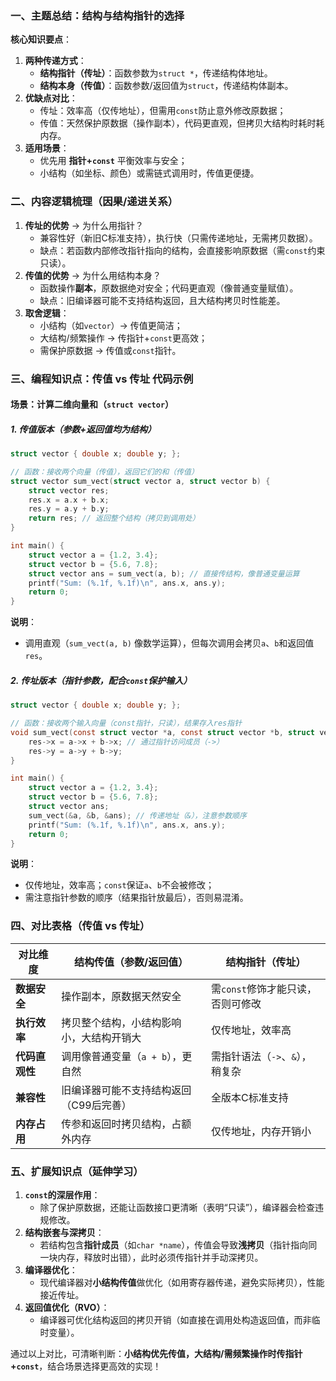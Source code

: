 ### 一、主题总结：结构与结构指针的选择  
**核心知识要点**：  
1. **两种传递方式**：  
   - **结构指针（传址）**：函数参数为`struct *`，传递结构体地址。  
   - **结构本身（传值）**：函数参数/返回值为`struct`，传递结构体副本。  
2. **优缺点对比**：  
   - 传址：效率高（仅传地址），但需用`const`防止意外修改原数据；  
   - 传值：天然保护原数据（操作副本），代码更直观，但拷贝大结构时耗时耗内存。  
3. **适用场景**：  
   - 优先用 **指针+`const`** 平衡效率与安全；  
   - 小结构（如坐标、颜色）或需链式调用时，传值更便捷。  


### 二、内容逻辑梳理（因果/递进关系）  
1. **传址的优势** → 为什么用指针？  
   - 兼容性好（新旧C标准支持），执行快（只需传递地址，无需拷贝数据）。  
   - 缺点：若函数内部修改指针指向的结构，会直接影响原数据（需`const`约束只读）。  
2. **传值的优势** → 为什么用结构本身？  
   - 函数操作**副本**，原数据绝对安全；代码更直观（像普通变量赋值）。  
   - 缺点：旧编译器可能不支持结构返回，且大结构拷贝时性能差。  
3. **取舍逻辑**：  
   - 小结构（如`vector`）→ 传值更简洁；  
   - 大结构/频繁操作 → 传指针+`const`更高效；  
   - 需保护原数据 → 传值或`const`指针。  


### 三、编程知识点：传值 vs 传址 代码示例  
#### 场景：计算二维向量和（`struct vector`）  

##### 1. 传值版本（参数+返回值均为结构）  
```c
struct vector { double x; double y; };

// 函数：接收两个向量（传值），返回它们的和（传值）
struct vector sum_vect(struct vector a, struct vector b) {
    struct vector res;
    res.x = a.x + b.x;
    res.y = a.y + b.y;
    return res; // 返回整个结构（拷贝到调用处）
}

int main() {
    struct vector a = {1.2, 3.4};
    struct vector b = {5.6, 7.8};
    struct vector ans = sum_vect(a, b); // 直接传结构，像普通变量运算
    printf("Sum: (%.1f, %.1f)\n", ans.x, ans.y);
    return 0;
}
```  
**说明**：  
- 调用直观（`sum_vect(a, b)` 像数学运算），但每次调用会拷贝`a`、`b`和返回值`res`。  


##### 2. 传址版本（指针参数，配合`const`保护输入）  
```c
struct vector { double x; double y; };

// 函数：接收两个输入向量（const指针，只读），结果存入res指针
void sum_vect(const struct vector *a, const struct vector *b, struct vector *res) {
    res->x = a->x + b->x; // 通过指针访问成员（->）
    res->y = a->y + b->y;
}

int main() {
    struct vector a = {1.2, 3.4};
    struct vector b = {5.6, 7.8};
    struct vector ans;
    sum_vect(&a, &b, &ans); // 传递地址（&），注意参数顺序
    printf("Sum: (%.1f, %.1f)\n", ans.x, ans.y);
    return 0;
}
```  
**说明**：  
- 仅传地址，效率高；`const`保证`a`、`b`不会被修改；  
- 需注意指针参数的顺序（结果指针放最后），否则易混淆。  


### 四、对比表格（传值 vs 传址）  
| **对比维度**       | 结构传值（参数/返回值）                     | 结构指针（传址）                     |
|--------------------|--------------------------------------------|--------------------------------------|
| **数据安全**       | 操作副本，原数据天然安全                   | 需`const`修饰才能只读，否则可修改    |
| **执行效率**       | 拷贝整个结构，小结构影响小，大结构开销大   | 仅传地址，效率高                     |
| **代码直观性**     | 调用像普通变量（`a + b`），更自然          | 需指针语法（`->`、`&`），稍复杂      |
| **兼容性**         | 旧编译器可能不支持结构返回（C99后完善）    | 全版本C标准支持                      |
| **内存占用**       | 传参和返回时拷贝结构，占额外内存           | 仅传地址，内存开销小                 |  


### 五、扩展知识点（延伸学习）  
1. **`const`的深层作用**：  
   - 除了保护原数据，还能让函数接口更清晰（表明“只读”），编译器会检查违规修改。  
2. **结构嵌套与深拷贝**：  
   - 若结构包含**指针成员**（如`char *name`），传值会导致**浅拷贝**（指针指向同一块内存，释放时出错），此时必须传指针并手动深拷贝。  
3. **编译器优化**：  
   - 现代编译器对**小结构传值**做优化（如用寄存器传递，避免实际拷贝），性能接近传址。  
4. **返回值优化（RVO）**：  
   - 编译器可优化结构返回的拷贝开销（如直接在调用处构造返回值，而非临时变量）。  


通过以上对比，可清晰判断：**小结构优先传值，大结构/需频繁操作时传指针+`const`**，结合场景选择更高效的实现！